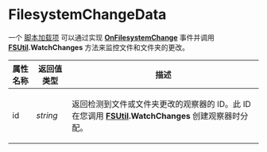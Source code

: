 # FilesystemChangeData

一个 [脚本加载项](/Manual/scripting/script_add-ins/README.zh.md) 可以通过实现 **[OnFilesystemChange](../scripting_events/onfilesystemchange.zh.md)** 事件并调用 **[FSUtil](fsutil.zh.md).WatchChanges** 方法来监控文件和文件夹的更改。

<table>
<thead><tr><th>
属性名称</th><th>
返回值类型</th><th>
描述
</th></tr></thead><tbody><tr><td>
id</td><td>

*string*</td><td>

返回检测到文件或文件夹更改的观察器的 ID。此 ID 在您调用 **[FSUtil](fsutil.zh.md).WatchChanges** 创建观察器时分配。
</td></tr></tbody>
</table>